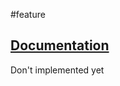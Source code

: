 #feature
## [Documentation](https://www.electronjs.org/docs/latest/api/crash-reporter)

Don't implemented yet